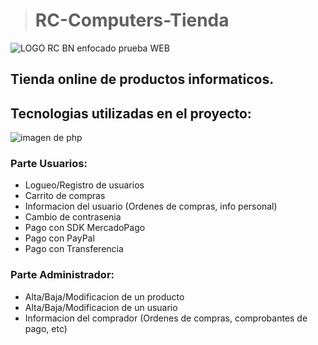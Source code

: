 ># RC-Computers-Tienda 

![LOGO RC BN enfocado prueba WEB](https://github.com/shadycjs/RC-Computers-Tienda/assets/129355768/06deee99-ece0-4dd5-a07e-0f9bd294ff79)
## Tienda online de productos informaticos.

## Tecnologias utilizadas en el proyecto:
<span style="width: 100px; height: 100px">![imagen de php](https://upload.wikimedia.org/wikipedia/commons/2/27/PHP-logo.svg)</span>
<h3>Parte Usuarios:</h3>
<ul>
  <li>Logueo/Registro de usuarios</li>
  <li>Carrito de compras</li>
  <li>Informacion del usuario (Ordenes de compras, info personal)</li>
  <li>Cambio de contrasenia</li>
  <li>Pago con SDK MercadoPago</li>
  <li>Pago con PayPal</li>
  <li>Pago con Transferencia</li>
</ul>
<h3>Parte Administrador:</h3>
<ul>
  <li>Alta/Baja/Modificacion de un producto</li>
  <li>Alta/Baja/Modificacion de un usuario</li>
  <li>Informacion del comprador (Ordenes de compras, comprobantes de pago, etc)</li>
</ul>

